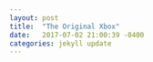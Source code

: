 ```yaml
---
layout: post
title:  "The Original Xbox"
date:   2017-07-02 21:00:39 -0400
categories: jekyll update
---
```


